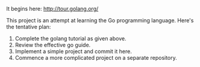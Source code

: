 It begins here: http://tour.golang.org/

This project is an attempt at learning the Go programming
language. Here's the tentative plan:

1. Complete the golang tutorial as given above.
2. Review the effective go guide.
3. Implement a simple project and commit it here.
4. Commence a more complicated project on a separate repository.
